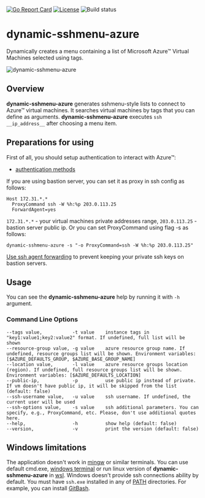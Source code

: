 [![Go Report Card](https://goreportcard.com/badge/github.com/LuciferInLove/dynamic-sshmenu-azure)](https://goreportcard.com/report/github.com/LuciferInLove/dynamic-sshmenu-azure)
[![License](https://img.shields.io/badge/license-MIT-red.svg)](./LICENSE.md)
![Build status](https://github.com/LuciferInLove/dynamic-sshmenu-azure/workflows/Build/badge.svg)

# dynamic-sshmenu-azure

Dynamically creates a menu containing a list of Microsoft Azure™ Virtual Machines selected using tags.

![dynamic-sshmenu-azure](https://user-images.githubusercontent.com/34190954/137604261-5074223c-4948-4333-b787-a1d00e72d2c9.gif)

## Overview

**dynamic-sshmenu-azure** generates sshmenu-style lists to connect to Azure™ virtual machines. It searches virtual machines by tags that you can define as arguments. **dynamic-sshmenu-azure** executes `ssh __ip_address__` after choosing a menu item.

## Preparations for using

First of all, you should setup authentication to interact with Azure™:
* [authentication methods](https://docs.microsoft.com/en-us/azure/developer/go/azure-sdk-authorization)

If you are using bastion server, you can set it as proxy in ssh config as follows:

```
Host 172.31.*.*
  ProxyCommand ssh -W %h:%p 203.0.113.25
  ForwardAgent=yes
```

`172.31.*.*` - your virtual machines private addresses range, `203.0.113.25` - bastion server public ip.
Or you can set ProxyCommand using flag -s as follows:

```shell
dynamic-sshmenu-azure -s "-o ProxyCommand=ssh -W %h:%p 203.0.113.25"
```

[Use ssh agent forwarding](https://developer.github.com/v3/guides/using-ssh-agent-forwarding/) to prevent keeping your private ssh keys on bastion servers.

## Usage

You can see the **dynamic-sshmenu-azure** help by running it with `-h` argument.

### Command Line Options

	--tags value,           -t value    instance tags in "key1:value1;key2:value2" format. If undefined, full list will be shown
    --resource-group value, -g value    azure resource group name. If undefined, resource groups list will be shown. Environment variables: [$AZURE_DEFAULTS_GROUP, $AZURE_BASE_GROUP_NAME]
    --location value,       -l value    azure resource groups location (region). If undefined, full resource groups list will be shown. Environment variables: [$AZURE_DEFAULTS_LOCATION]
    --public-ip,            -p          use public ip instead of private. If vm doesn't have public ip, it will be skipped from the list (default: false)
    --ssh-username value,   -u value    ssh username. If undefined, the current user will be used
    --ssh-options value,    -s value    ssh additional parameters. You can specify, e.g., ProxyCommand, etc. Please, don't use additional quotes here.
    --help,                 -h          show help (default: false)
    --version,              -v          print the version (default: false)

## Windows limitations

The application doesn't work in [mingw](http://www.mingw.org/) or similar terminals. You can use default cmd.exe, [windows terminal](https://github.com/microsoft/terminal) or run linux version of **dynamic-sshmenu-azure** in [wsl](https://docs.microsoft.com/en/windows/wsl/install-win10). Windows doesn't provide ssh connections ability by default. You must have `ssh.exe` installed in any of [PATH](https://docs.microsoft.com/en-us/windows/win32/shell/user-environment-variables) directories. For example, you can install [GitBash](https://gitforwindows.org/).
